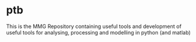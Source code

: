 # ptb
This is the MMG Repository containing useful tools and development of useful tools for analysing, processing and modelling in python (and matlab)
